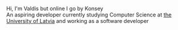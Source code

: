 Hi, I'm Valdis but online I go by Konsey
<br>
An aspiring developer currently studying Computer Science at [the University of Latvia](https://www.df.lu.lv/) and working as a software developer
